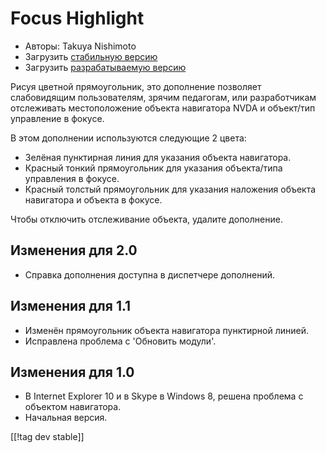 # Focus Highlight #

* Авторы: Takuya Nishimoto
* Загрузить [стабильную версию][2]
* Загрузить [разрабатываемую версию][1]

Рисуя цветной прямоугольник, это дополнение позволяет слабовидящим
пользователям, зрячим педагогам, или разработчикам отслеживать
местоположение объекта навигатора NVDA и объект/тип управление в фокусе.

В этом дополнении используются следующие 2 цвета:

* Зелёная пунктирная линия для указания объекта навигатора.
* Красный тонкий прямоугольник для указания объекта/типа управления в
  фокусе.
* Красный толстый прямоугольник для указания наложения объекта навигатора и
  объекта в фокусе.

Чтобы отключить отслеживание объекта, удалите дополнение.

## Изменения для 2.0 ##

* Справка дополнения доступна в диспетчере дополнений.

## Изменения для 1.1 ##

* Изменён прямоугольник объекта навигатора пунктирной линией.
* Исправлена проблема с 'Обновить модули'.

## Изменения для 1.0 ##

* В Internet Explorer 10 и в Skype в Windows 8, решена проблема с объектом
  навигатора.
* Начальная версия.

[[!tag dev stable]]

[1]: http://addons.nvda-project.org/files/get.php?file=fh-dev

[2]: http://addons.nvda-project.org/files/get.php?file=fh
